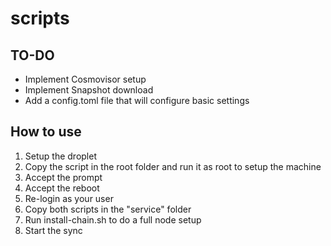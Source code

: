 # scripts


## TO-DO
- Implement Cosmovisor setup
- Implement Snapshot download
- Add a config.toml file that will configure basic settings


## How to use
1. Setup the droplet
2. Copy the script in the root folder and run it as root to setup the machine
3. Accept the prompt
4. Accept the reboot
5. Re-login as your user
6. Copy both scripts in the "service" folder
7. Run install-chain.sh to do a full node setup
8. Start the sync